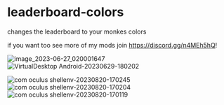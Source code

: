 # leaderboard-colors
changes the leaderboard to your monkes colors

if you want too see more of my mods join https://discord.gg/n4MEh5hQ!


![image_2023-06-27_020001647](https://github.com/FURY909/leaderboard-colors/assets/86896895/3f2c1a9c-2196-4553-94b7-ad8f9fc01146)
![VirtualDesktop Android-20230629-180202](https://github.com/FURY909/leaderboard-colors/assets/86896895/e02ac959-8773-4368-826f-978f678e7171)

![com oculus shellenv-20230820-170245](https://github.com/FURY909/leaderboard-colors/assets/86896895/94ec3807-427b-4866-9712-eed80fd6a40b)
![com oculus shellenv-20230820-170204](https://github.com/FURY909/leaderboard-colors/assets/86896895/23ad1ac2-72db-4556-afeb-56ca67498619)
![com oculus shellenv-20230820-170119](https://github.com/FURY909/leaderboard-colors/assets/86896895/6c3130a6-a15d-495e-8a10-4156bf9154fa)
